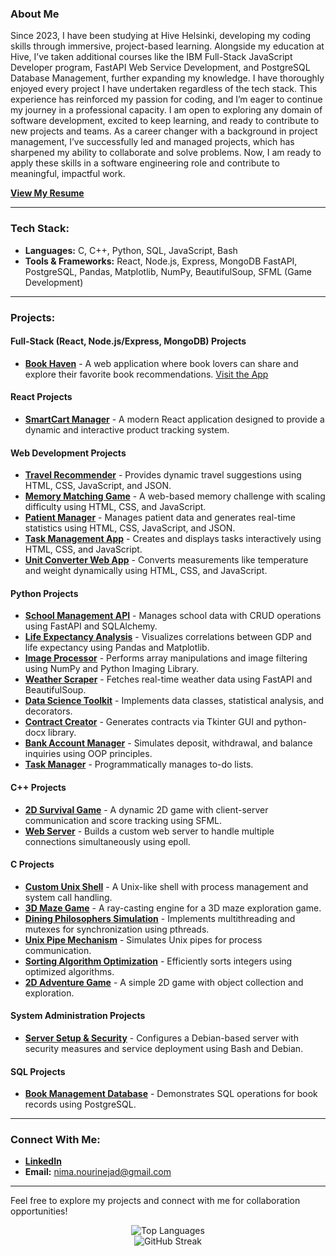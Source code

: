 

### About Me

Since 2023, I have been studying at Hive Helsinki, developing my coding skills through immersive, project-based learning. Alongside my education at Hive, I’ve taken additional courses like the IBM Full-Stack JavaScript Developer program, FastAPI Web Service Development, and PostgreSQL Database Management, further expanding my knowledge. I have thoroughly enjoyed every project I have undertaken regardless of the tech stack. This experience has reinforced my passion for coding, and I’m eager to continue my journey in a professional capacity. I am open to exploring any domain of software development, excited to keep learning, and ready to contribute to new projects and teams. As a career changer with a background in project management, I’ve successfully led and managed projects, which has sharpened my ability to collaborate and solve problems. Now, I am ready to apply these skills in a software engineering role and contribute to meaningful, impactful work.

[**View My Resume**](https://nima-nourinejad.github.io/resume/)


---

### Tech Stack:
- **Languages:** C, C++, Python, SQL, JavaScript, Bash  
- **Tools & Frameworks:** React, Node.js, Express, MongoDB FastAPI, PostgreSQL, Pandas, Matplotlib, NumPy, BeautifulSoup, SFML (Game Development) 

---


### Projects:

#### **Full-Stack (React, Node.js/Express, MongoDB) Projects**
- [**Book Haven**](https://github.com/nima-nourinejad/Book-Club) -  A web application where book lovers can share and explore their favorite book recommendations.
  [Visit the App](https://nima-nourinejad.github.io/Book-Club/)

#### **React Projects**  
- [**SmartCart Manager**](https://github.com/nima-nourinejad/Counter-App) -  A modern React application designed to provide a dynamic and interactive product tracking system.

#### **Web Development Projects**  
- [**Travel Recommender**](https://github.com/nima-nourinejad/Travel-Recommendation) - Provides dynamic travel suggestions using HTML, CSS, JavaScript, and JSON.  
- [**Memory Matching Game**](https://github.com/nima-nourinejad/memory-match-game) - A web-based memory challenge with scaling difficulty using HTML, CSS, and JavaScript. 
- [**Patient Manager**](https://github.com/nima-nourinejad/heath_census.) - Manages patient data and generates real-time statistics using HTML, CSS, JavaScript, and JSON.
- [**Task Management App**](https://github.com/nima-nourinejad/Task-Manager) - Creates and displays tasks interactively using HTML, CSS, and JavaScript.  
- [**Unit Converter Web App**](https://github.com/nima-nourinejad/unit-conversions) - Converts measurements like temperature and weight dynamically using HTML, CSS, and JavaScript.

#### **Python Projects**  
- [**School Management API**](https://github.com/nima-nourinejad/fastapi-sqlalchemy-school-management) - Manages school data with CRUD operations using FastAPI and SQLAlchemy.  
- [**Life Expectancy Analysis**](https://github.com/nima-nourinejad/Life-Expectancy-Analysis) - Visualizes correlations between GDP and life expectancy using Pandas and Matplotlib.  
- [**Image Processor**](https://github.com/nima-nourinejad/Image-Processor) - Performs array manipulations and image filtering using NumPy and Python Imaging Library.  
- [**Weather Scraper**](https://github.com/nima-nourinejad/Weather-Scraper-API) - Fetches real-time weather data using FastAPI and BeautifulSoup.  
- [**Data Science Toolkit**](https://github.com/nima-nourinejad/Data-Science-Toolkit) - Implements data classes, statistical analysis, and decorators.  
- [**Contract Creator**](https://github.com/nima-nourinejad/contract-making) - Generates contracts via Tkinter GUI and python-docx library.  
- [**Bank Account Manager**](https://github.com/nima-nourinejad/PyBankAccount) - Simulates deposit, withdrawal, and balance inquiries using OOP principles.  
- [**Task Manager**](https://github.com/nima-nourinejad/PyTaskManager) - Programmatically manages to-do lists.

#### **C++ Projects**  
- [**2D Survival Game**](https://github.com/nima-nourinejad/Survive) - A dynamic 2D game with client-server communication and score tracking using SFML.  
- [**Web Server**](https://github.com/nima-nourinejad/42-webserv.git) - Builds a custom web server to handle multiple connections simultaneously using epoll.

#### **C Projects**  
- [**Custom Unix Shell**](https://github.com/nima-nourinejad/42-minishell) - A Unix-like shell with process management and system call handling.  
- [**3D Maze Game**](https://github.com/nima-nourinejad/42-cub3D) - A ray-casting engine for a 3D maze exploration game.  
- [**Dining Philosophers Simulation**](https://github.com/nima-nourinejad/philosophers) - Implements multithreading and mutexes for synchronization using pthreads.  
- [**Unix Pipe Mechanism**](https://github.com/nima-nourinejad/pipex) - Simulates Unix pipes for process communication.  
- [**Sorting Algorithm Optimization**](https://github.com/nima-nourinejad/push_swap) - Efficiently sorts integers using optimized algorithms.  
- [**2D Adventure Game**](https://github.com/nima-nourinejad/so_long) - A simple 2D game with object collection and exploration.  


#### **System Administration Projects**  
- [**Server Setup & Security**](https://github.com/nima-nourinejad/Born2beRoot) - Configures a Debian-based server with security measures and service deployment using Bash and Debian.

#### **SQL Projects**  
- [**Book Management Database**](https://github.com/nima-nourinejad/SQL-Book-Management) - Demonstrates SQL operations for book records using PostgreSQL.  

---

### Connect With Me:
- **[LinkedIn](https://linkedin.com/in/nima-nourinejad/)**  
- **Email:** [nima.nourinejad@gmail.com](mailto:nima.nourinejad@gmail.com)  

---

Feel free to explore my projects and connect with me for collaboration opportunities!


<!-- GitHub Stats -->
<p align="center">
  <img src="https://github-readme-stats.vercel.app/api/top-langs/?username=nima-nourinejad&theme=light&hide_border=true&include_all_commits=false&count_private=false&layout=compact" alt="Top Languages" />
  <br/>
  <img src="https://github-readme-streak-stats.herokuapp.com/?user=nima-nourinejad&theme=default&hide_border=true" alt="GitHub Streak" />
</p>
